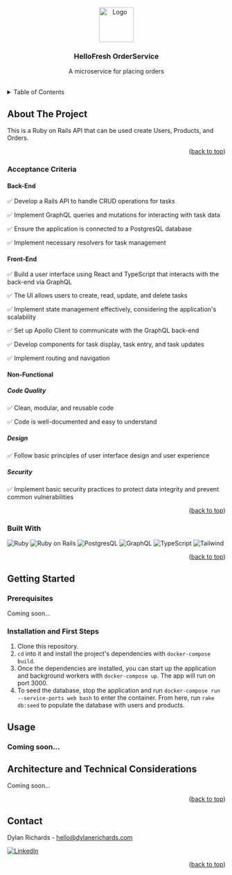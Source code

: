 <a name="readme-top"></a>


<!-- PROJECT LOGO -->
<br />
<div align="center">
    <img src="https://encrypted-tbn0.gstatic.com/images?q=tbn:ANd9GcTLbtxtl6LKy5wHzwE48zGK8-guKLn3zvSnjmCOh19KBA&s" alt="Logo" width="80" height="80">

  <h3 align="center">HelloFresh OrderService</h3>

  <p align="center">
	A microservice for placing orders
    <br />
    <br />
  </p>
</div>



<!-- TABLE OF CONTENTS -->
<details>
  <summary>Table of Contents</summary>
  <ol>
    <li>
      <a href="#about-the-project">About The Project</a>
      <ul>
        <li><a href="#built-with">Built With</a></li>
        <li><a href="#acceptance-criteria">Acceptance Criteria</a></li>
      </ul>
    </li>
    <li>
      <a href="#getting-started">Getting Started</a>
      <ul>
        <li><a href="#prerequisites">Prerequisites</a></li>
        <li><a href="#installation">Installation</a></li>
      </ul>
    </li>
    <li><a href="#usage">Usage</a></li>
    <li><a href="#architecture-and-technical-considerations">Architecture and Technical Considerations</a></li>
    <li><a href="#testing">Testing</a></li>
    <li><a href="#contact">Contact</a></li>
  </ol>
</details>



## About The Project
<a name="about-the-project"></a>

This is a Ruby on Rails API that can be used create Users, Products, and Orders.

<p align="right">(<a href="#readme-top">back to top</a>)</p>

### Acceptance Criteria

#### Back-End

✅ Develop a Rails API to handle CRUD operations for tasks

✅ Implement GraphQL queries and mutations for interacting with task data

✅ Ensure the application is connected to a PostgresQL database

✅ Implement necessary resolvers for task management


#### Front-End

✅ Build a user interface using React and TypeScript that interacts with the back-end via GraphQL

✅ The UI allows users to create, read, update, and delete tasks

✅ Implement state management effectively, considering the application's scalability

✅ Set up Apollo Client to communicate with the GraphQL back-end

✅ Develop components for task display, task entry, and task updates

✅ Implement routing and navigation

#### Non-Functional

##### Code Quality
✅ Clean, modular, and reusable code

✅ Code is well-documented and easy to understand

##### Design
✅ Follow basic principles of user interface design and user experience

##### Security
✅ Implement basic security practices to protect data integrity and prevent common vulnerabilities



<p align="right">(<a href="#readme-top">back to top</a>)</p>




### Built With
<a name="built-with"></a>


![Ruby](https://img.shields.io/badge/ruby-%23CC342D.svg?style=for-the-badge&logo=ruby&logoColor=white)
![Ruby on Rails](https://img.shields.io/badge/Ruby_on_Rails-CC0000?style=for-the-badge&logo=ruby-on-rails&logoColor=white)
![PostgresQL](https://img.shields.io/badge/postgresql-4169e1?style=for-the-badge&logo=postgresql&logoColor=white)
![GraphQL](https://img.shields.io/badge/GraphQL-E434AA?style=for-the-badge&logo=graphql&logoColor=white)
![TypeScript](https://shields.io/badge/TypeScript-3178C6?logo=TypeScript&logoColor=FFF&style=for-the-badge)
![Tailwind](https://img.shields.io/badge/tailwindcss-0F172A?&logo=tailwindcss)




<p align="right">(<a href="#readme-top">back to top</a>)</p>



<!-- GETTING STARTED -->
## Getting Started
<a name="getting-started"></a>

### Prerequisites
<a name="prerequisites"></a>

Coming soon...

### Installation and First Steps
<a name="installation"></a>

1. Clone this repository.
2. `cd` into it and install the project's dependencies with `docker-compose build`.
3. Once the dependencies are installed, you can start up the application and background workers with `docker-compose up`. The app will run on port 3000.
4. To seed the database, stop the application and run `docker-compose run --service-ports web bash` to enter the container. From here, run `rake db:seed` to populate the database with users and products.



<!-- USAGE EXAMPLES -->
## Usage
<a name="usage"></a>

### Coming soon...


## Architecture and Technical Considerations
<a name="architecture-and-technical-considerations"></a>

Coming soon...

<p align="right">(<a href="#readme-top">back to top</a>)</p>



<!-- CONTACT -->
## Contact
<a name="contact"></a>


Dylan Richards - hello@dylanerichards.com

[![LinkedIn][linkedin-shield]][linkedin-url]



<p align="right">(<a href="#readme-top">back to top</a>)</p>


[linkedin-shield]: https://img.shields.io/badge/-LinkedIn-black.svg?style=for-the-badge&logo=linkedin&colorB=555
[linkedin-url]: https://linkedin.com/in/dylanerichards